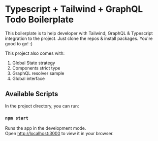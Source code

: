 # Typescript + Tailwind + GraphQL Todo Boilerplate

This boilerplate is to help developer with Tailwind, GraphQL & Typescript integration to the project. Just clone the repos & install packages. You're good to go! :)

This project also comes with:
1. Global State strategy
2. Components strict type
3. GraphQL resolver sample
4. Global interface

## Available Scripts

In the project directory, you can run:

### `npm start`

Runs the app in the development mode.\
Open [http://localhost:3000](http://localhost:3000) to view it in your browser.
